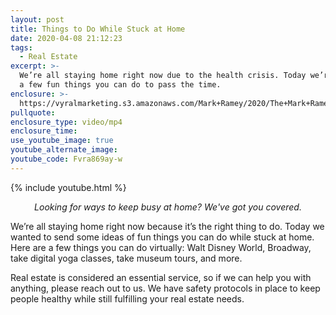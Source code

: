 ```yaml
---
layout: post
title: Things to Do While Stuck at Home
date: 2020-04-08 21:12:23
tags:
  - Real Estate
excerpt: >-
  We’re all staying home right now due to the health crisis. Today we’re sharing
  a few fun things you can do to pass the time.
enclosure: >-
  https://vyralmarketing.s3.amazonaws.com/Mark+Ramey/2020/The+Mark+Ramey+Group-+Things+You+Can+Do.mp4
pullquote:
enclosure_type: video/mp4
enclosure_time:
use_youtube_image: true
youtube_alternate_image:
youtube_code: Fvra869ay-w
---
```


{% include youtube.html %}

<p style="text-align: center;"><em>Looking for ways to keep busy at home? We've got you covered.</em></p>

We’re all staying home right now because it’s the right thing to do. Today we wanted to send some ideas of fun things you can do while stuck at home. Here are a few things you can do virtually: Walt Disney World, Broadway, take digital yoga classes, take museum tours, and more.

Real estate is considered an essential service, so if we can help you with anything, please reach out to us. We have safety protocols in place to keep people healthy while still fulfilling your real estate needs.